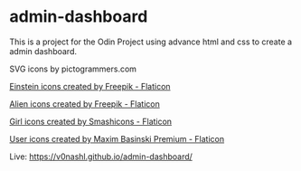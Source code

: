 # admin-dashboard

This is a project for the Odin Project using advance html and css to create a admin dashboard.

SVG icons by pictogrammers.com

<a href="https://www.flaticon.com/free-icons/einstein" title="einstein icons">Einstein icons created by Freepik - Flaticon</a>

<a href="https://www.flaticon.com/free-icons/alien" title="alien icons">Alien icons created by Freepik - Flaticon</a>

<a href="https://www.flaticon.com/free-icons/girl" title="girl icons">Girl icons created by Smashicons - Flaticon</a>

<a href="https://www.flaticon.com/free-icons/user" title="user icons">User icons created by Maxim Basinski Premium - Flaticon</a>


Live: https://v0nashl.github.io/admin-dashboard/
